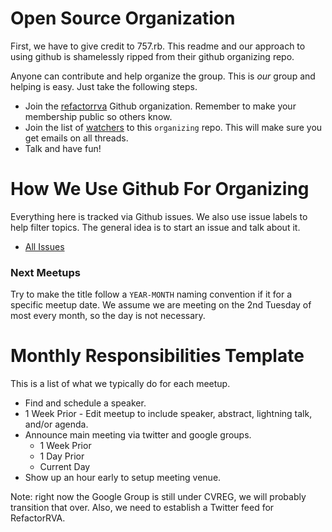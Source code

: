 # Open Source Organization
First, we have to give credit to 757.rb.  This readme and our approach to using github is shamelessly ripped from their github organizing repo.

Anyone can contribute and help organize the group. This is *our* group and helping is easy. Just take the following steps.

* Join the [refactorrva](https://github.com/refactorrva) Github organization. Remember to make your membership public so others know.
* Join the list of [watchers](https://github.com/refactorrva/organization/watchers) to this `organizing` repo. This will make sure you get emails on all threads.
* Talk and have fun!


# How We Use Github For Organizing

Everything here is tracked via Github issues. We also use issue labels to help filter topics. The general idea is to start an issue and talk about it.

* [All Issues](https://github.com/refactorrva/organizing/issues?state=open)

### Next Meetups

Try to make the title follow a `YEAR-MONTH` naming convention if it for a specific meetup date. We assume we are meeting on the 2nd Tuesday of most every month, so the day is not necessary.  


# Monthly Responsibilities Template

This is a list of what we typically do for each meetup.

* Find and schedule a speaker.
* 1 Week Prior - Edit meetup to include speaker, abstract, lightning talk, and/or agenda.
* Announce main meeting via twitter and google groups.
  * 1 Week Prior
  * 1 Day Prior
  * Current Day
* Show up an hour early to setup meeting venue.

Note: right now the Google Group is still under CVREG, we will probably transition that over.  Also, we need to establish a Twitter feed for RefactorRVA.
